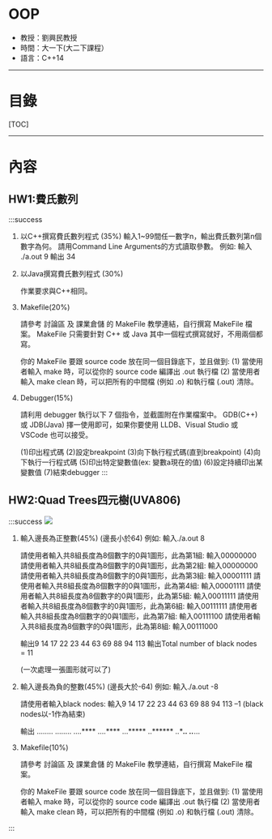 OOP
===
* 教授：劉興民教授
* 時間：大一下(大二下課程）
* 語言：C++14
---
目錄
===
[TOC]
 
---
內容
===
## HW1:費氏數列
:::success
1.  以C++撰寫費氏數列程式 (35%)
    輸入1~99間任一數字n，輸出費氏數列第n個數字為何。
    請用Command Line Arguments的方式讀取參數。
    例如:
    輸入 ./a.out 9
    輸出 34

2. 以Java撰寫費氏數列程式 (30%)
    
    作業要求與C++相同。

3. Makefile(20%)

    請參考 討論區 及 課業倉儲 的 MakeFile 教學連結，自行撰寫 MakeFile 檔案。
    MakeFile 只需要針對 C++ 或 Java 其中一個程式撰寫就好，不用兩個都寫。

    你的 MakeFile 要跟 source code 放在同一個目錄底下，並且做到:
    (1) 當使用者輸入 make 時，可以從你的 source code 編譯出 .out 執行檔
    (2) 當使用者輸入 make clean 時，可以把所有的中間檔 (例如 .o) 和執行檔 (.out) 清除。

4. Debugger(15%)

    請利用 debugger 執行以下 7 個指令，並截圖附在作業檔案中。
    GDB(C++) 或 JDB(Java) 擇一使用即可，如果你要使用 LLDB、Visual Studio 或 VSCode 也可以接受。

    (1)印出程式碼
    (2)設定breakpoint
    (3)向下執行程式碼(直到breakpoint)
    (4)向下執行一行程式碼
    (5)印出特定變數值(ex: 變數a現在的值)
    (6)設定持續印出某變數值
    (7)結束debugger
:::
## HW2:Quad Trees四元樹(UVA806)
:::success
![](https://i.imgur.com/xZxhw8K.png)
1.  輸入邊長為正整數(45%)
    (邊長小於64)
    例如:
    輸入./a.out 8

    請使用者輸入共8組長度為8個數字的0與1圖形，此為第1組: 輸入00000000
    請使用者輸入共8組長度為8個數字的0與1圖形，此為第2組: 輸入00000000
    請使用者輸入共8組長度為8個數字的0與1圖形，此為第3組: 輸入00001111
    請使用者輸入共8組長度為8個數字的0與1圖形，此為第4組: 輸入00001111
    請使用者輸入共8組長度為8個數字的0與1圖形，此為第5組: 輸入00011111
    請使用者輸入共8組長度為8個數字的0與1圖形，此為第6組: 輸入00111111
    請使用者輸入共8組長度為8個數字的0與1圖形，此為第7組: 輸入00111100
    請使用者輸入共8組長度為8個數字的0與1圖形，此為第8組: 輸入00111000

    輸出9 14 17 22 23 44 63 69 88 94 113
    輸出Total number of black nodes = 11

    (一次處理一張圖形就可以了)

2.  輸入邊長為負的整數(45%)
    (邊長大於-64)
    例如:
    輸入./a.out -8

    請使用者輸入black nodes: 輸入9 14 17 22 23 44 63 69 88 94 113 –1
    (black nodes以-1作為結束)

    輸出
    ……..
    ……..
    ….****
    ….****
    …*****
    ..******
    ..****..
    ..***…


3. Makefile(10%)

    請參考 討論區 及 課業倉儲 的 MakeFile 教學連結，自行撰寫 MakeFile 檔案。

    你的 MakeFile 要跟 source code 放在同一個目錄底下，並且做到:
    (1) 當使用者輸入 make 時，可以從你的 source code 編譯出 .out 執行檔
    (2) 當使用者輸入 make clean 時，可以把所有的中間檔 (例如 .o) 和執行檔 (.out) 清除。

:::



